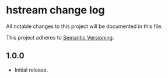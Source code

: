 # hstream change log

All notable changes to this project will be documented in this file.

This project adheres to [Semantic Versioning](http://semver.org/).

## 1.0.0

 * Initial release.
